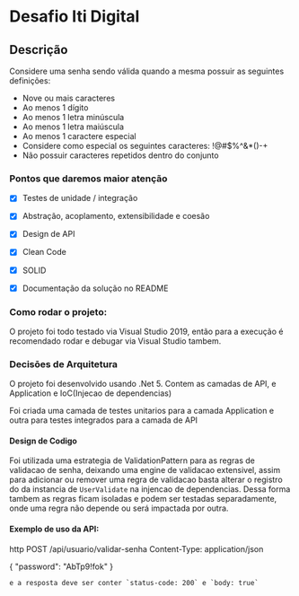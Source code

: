 # Desafio Iti Digital

## Descrição
Considere uma senha sendo válida quando a mesma possuir as seguintes definições:

- Nove ou mais caracteres
- Ao menos 1 dígito
- Ao menos 1 letra minúscula
- Ao menos 1 letra maiúscula
- Ao menos 1 caractere especial
- Considere como especial os seguintes caracteres: !@#$%^&*()-+
- Não possuir caracteres repetidos dentro do conjunto

### Pontos que daremos maior atenção

- [x] Testes de unidade / integração
- [x] Abstração, acoplamento, extensibilidade e coesão
- [x] Design de API
- [x] Clean Code
- [x] SOLID
- [x] Documentação da solução no README


### Como rodar o projeto:

O projeto foi todo testado via Visual Studio 2019, então para a execução é recomendado rodar e debugar via Visual Studio tambem.


### Decisōes de Arquitetura

O projeto foi desenvolvido usando .Net 5.
Contem as camadas de API, e Application e IoC(Injecao de dependencias)

Foi criada uma camada de testes unitarios para a camada Application e outra para testes integrados para a camada de API

#### Design de Codigo

Foi utilizada uma estrategia de ValidationPattern para as regras
de validacao de senha, deixando uma engine de validacao extensivel, assim para adicionar ou remover uma regra de validacao basta alterar o registro do da instancia de `UserValidate` na injencao de dependencias.
Dessa forma tambem as regras ficam isoladas e podem ser testadas separadamente, onde uma regra não depende ou será impactada por outra.

#### Exemplo de uso da API:

http
POST /api/usuario/validar-senha
Content-Type: application/json

{
    "password": "AbTp9!fok"
}
```
e a resposta deve ser conter `status-code: 200` e `body: true`
